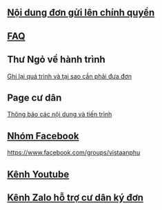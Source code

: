 ## [Nội dung đơn gửi lên chính quyền](https://docs.google.com/document/d/1XJOs4PfZbAHWpLfRw92vXAdoY_xcXX0y1DEGbSCZIT0/edit?usp=sharing)


## [FAQ](https://github.com/thevistaanphu/BQT2023-2026/blob/main/Y%C3%8AU_C%E1%BA%A6U_MINH_B%E1%BA%A0CH_TH%C3%94NG_TIN/FAQ_%C4%90%C6%A1n%20g%E1%BB%ADi%20chinh%20quy%E1%BB%81n.md)

## Thư Ngỏ về hành trình

[Ghi lại quá trình và tại sao cần phải đưa đơn 
](https://github.com/thevistaanphu/BQT2023-2026/blob/main/Y%C3%8AU_C%E1%BA%A6U_MINH_B%E1%BA%A0CH_TH%C3%94NG_TIN/README.md
)
## Page cư dân 
[Thông báo các nội dung và tiến trình ](https://www.facebook.com/profile.php?id=61572976896230)

## [Nhóm Facebook ](https://www.facebook.com/groups/vistaanphu)

https://www.facebook.com/groups/vistaanphu
## [Kênh Youtube ](https://www.youtube.com/@TheVistaAnPhu)


##  [Kênh Zalo hỗ trợ cư dân ký đơn](https://zalo.me/g/pvueox755)
